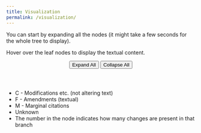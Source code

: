 ```yaml
---
title: Visualization
permalink: /visualization/
---
```


<div id="viz">
  <p>You can start by expanding all the nodes (it might take a few seconds for the whole tree to display).</p>
  <p>Hover over the leaf nodes to display the textual content.</p>
  <header>
    <button class="expandAll expand">Expand All</button>
    <button class="collapseAll collapse">Collapse All</button>
  </header>

  <ul>
    <li><i class="fa fa-circle" style="color: orange;"></i> C - Modifications etc. (not altering text)</li>
    <li><i class="fa fa-circle" style="color: #06d6a0;"></i> F - Amendments (textual)</li>
    <li><i class="fa fa-circle" style="color: purple;"></i> M - Marginal citations</li>
    <li><i class="fa fa-circle" style="color: grey;"></i> Unknown</li>
    <li>The number in the node indicates how many changes are present in that branch</li>
  </ul>
</div>
